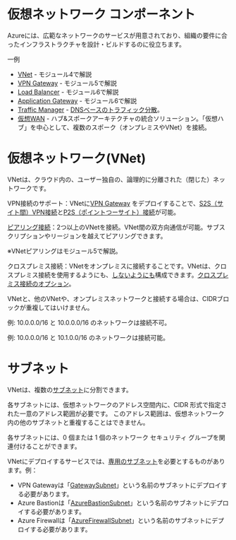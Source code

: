 # 仮想ネットワーク コンポーネント

Azureには、広範なネットワークのサービスが用意されており、組織の要件に合ったインフラストラクチャを設計・ビルドするのに役立ちます。

一例
- [VNet](https://docs.microsoft.com/ja-jp/azure/virtual-network/virtual-networks-overview) - モジュール4で解説
- [VPN Gateway](https://docs.microsoft.com/ja-jp/azure/vpn-gateway/vpn-gateway-about-vpngateways) - モジュール5で解説
- [Load Balancer](https://docs.microsoft.com/ja-jp/azure/load-balancer/load-balancer-overview) - モジュール6で解説
- [Application Gateway](https://docs.microsoft.com/ja-jp/azure/application-gateway/overview) - モジュール6で解説
- [Traffic Manager](https://docs.microsoft.com/ja-jp/azure/traffic-manager/traffic-manager-overview) - [DNSベースのトラフィック分散](https://docs.microsoft.com/ja-jp/azure/traffic-manager/traffic-manager-routing-methods)。
- [仮想WAN](https://docs.microsoft.com/ja-jp/azure/virtual-wan/virtual-wan-about) - ハブ&スポークアーキテクチャの統合ソリューション。「仮想ハブ」を中心として、複数のスポーク（オンプレミスやVNet）を接続。

# 仮想ネットワーク(VNet)

VNetは、クラウド内の、ユーザー独自の、論理的に分離された（閉じた）ネットワークです。

VPN接続のサポート：VNetに[VPN Gateway](https://docs.microsoft.com/ja-jp/azure/vpn-gateway/) をデプロイすることで、[S2S（サイト間）VPN接続](https://docs.microsoft.com/ja-jp/azure/vpn-gateway/vpn-gateway-howto-site-to-site-resource-manager-portal)と[P2S（ポイントつーサイト）接続](https://docs.microsoft.com/ja-jp/azure/vpn-gateway/point-to-site-about)が可能。

[ピアリング接続](https://docs.microsoft.com/ja-jp/azure/virtual-network/virtual-network-peering-overview)：2つ以上のVNetを接続。VNet間の双方向通信が可能。サブスクリプションやリージョンを越えてピアリングできます。

※VNetピアリングはモジュール5で解説。

クロスプレミス接続：VNetをオンプレミスに接続することです。VNetは、クロスプレミス接続を使用するようにも、[しないようにも](https://docs.microsoft.com/ja-jp/azure/virtual-network/virtual-networks-faq#can-i-use-vnets-without-cross-premises-connectivity)構成できます。[クロスプレミス接続のオプション](https://docs.microsoft.com/ja-jp/azure/vpn-gateway/vpn-gateway-vpn-faq#what-are-my-cross-premises-connection-options)。

VNetと、他のVNetや、オンプレミスネットワークと接続する場合は、CIDRブロックが重複してはいけません。

例: 10.0.0.0/16 と 10.0.0.0/16 のネットワークは接続不可。

例: 10.0.0.0/16 と 10.1.0.0/16 のネットワークは接続可能。

# サブネット

VNetは、複数の[サブネット](https://docs.microsoft.com/ja-jp/azure/virtual-network/virtual-network-vnet-plan-design-arm#subnets)に分割できます。

各サブネットには、仮想ネットワークのアドレス空間内に、CIDR 形式で指定された一意のアドレス範囲が必要です。 このアドレス範囲は、仮想ネットワーク内の他のサブネットと重複することはできません。

各サブネットには、0 個または 1 個のネットワーク セキュリティ グループを関連付けることができます。

VNetにデプロイするサービスでは、[専用のサブネット](https://docs.microsoft.com/ja-jp/azure/virtual-network/virtual-network-for-azure-services#services-that-can-be-deployed-into-a-virtual-network)を必要とするものがあります。例：
- VPN Gatewayは「[GatewaySubnet](https://docs.microsoft.com/ja-jp/azure/vpn-gateway/vpn-gateway-vpn-faq#do-i-need-a-gatewaysubnet)」という名前のサブネットにデプロイする必要があります。
- Azure Bastionは「[AzureBastionSubnet](https://docs.microsoft.com/ja-jp/azure/bastion/bastion-nsg#azurebastionsubnet)」という名前のサブネットにデプロイする必要があります。
- Azure Firewallは「[AzureFirewallSubnet](https://docs.microsoft.com/ja-jp/azure/firewall/tutorial-hybrid-portal#create-the-firewall-hub-virtual-network)」という名前のサブネットにデプロイする必要があります。

